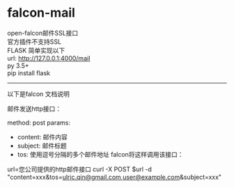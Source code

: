 # falcon-mail
open-falcon邮件SSL接口  
官方插件不支持SSL  
FLASK 简单实现以下  
url: http://127.0.0.1:4000/mail  
py 3.5+    
pip install flask

----
以下是falcon 文档说明  

邮件发送http接口：

method: post
params:
  - content: 邮件内容
  - subject: 邮件标题
  - tos: 使用逗号分隔的多个邮件地址
falcon将这样调用该接口：

url=您公司提供的http邮件接口
curl -X POST $url -d "content=xxx&tos=ulric.qin@gmail.com,user@example.com&subject=xxx"
